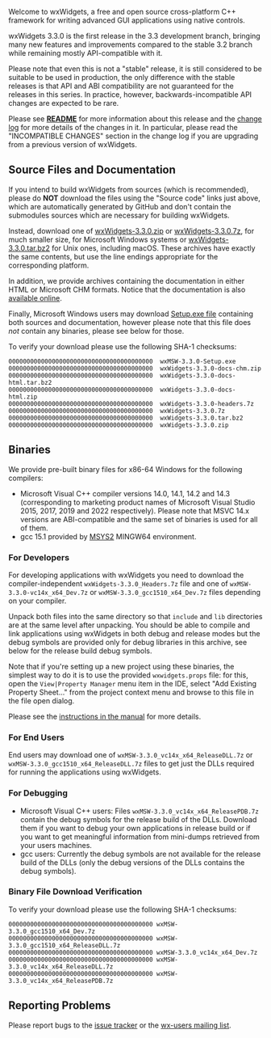 Welcome to wxWidgets, a free and open source cross-platform C++ framework for writing advanced GUI applications using native controls.

wxWidgets 3.3.0 is the first release in the 3.3 development branch, bringing many new features and improvements compared to the stable 3.2 branch while remaining mostly API-compatible with it.

Please note that even this is not a "stable" release, it is still considered to be suitable to be used in production, the only difference with the stable releases is that API and ABI compatibility are not guaranteed for the releases in this series. In practice, however, backwards-incompatible API changes are expected to be rare.

Please see [**README**](https://raw.githubusercontent.com/wxWidgets/wxWidgets/v3.3.0/docs/readme.txt) for more information about this release and the [change log](https://raw.githubusercontent.com/wxWidgets/wxWidgets/v3.3.0/docs/changes.txt) for more details of the changes in it. In particular, please read the "INCOMPATIBLE CHANGES" section in the change log if you are upgrading from a previous version of wxWidgets.


## Source Files and Documentation

If you intend to build wxWidgets from sources (which is recommended), please do **NOT** download the files using the "Source code" links just above, which are automatically generated by GitHub and don't contain the submodules sources which are necessary for building wxWidgets.

Instead, download one of [wxWidgets-3.3.0.zip](https://github.com/wxWidgets/wxWidgets/releases/download/v3.3.0/wxWidgets-3.3.0.zip) or [wxWidgets-3.3.0.7z](https://github.com/wxWidgets/wxWidgets/releases/download/v3.3.0/wxWidgets-3.3.0.7z), for much smaller size, for Microsoft Windows systems or [wxWidgets-3.3.0.tar.bz2](https://github.com/wxWidgets/wxWidgets/releases/download/v3.3.0/wxWidgets-3.3.0.tar.bz2) for Unix ones, including macOS. These archives have exactly the same contents, but use the line endings appropriate for the corresponding platform.

In addition, we provide archives containing the documentation in either HTML or Microsoft CHM formats. Notice that the documentation is also [available online](https://docs.wxwidgets.org/3.3.0).

Finally, Microsoft Windows users may download [Setup.exe file](https://github.com/wxWidgets/wxWidgets/releases/download/v3.3.0/wxMSW-3.3.0-Setup.exe) containing both sources and documentation, however please note that this file does _not_ contain any binaries, please see below for those.

To verify your download please use the following SHA-1 checksums:

    0000000000000000000000000000000000000000  wxMSW-3.3.0-Setup.exe
    0000000000000000000000000000000000000000  wxWidgets-3.3.0-docs-chm.zip
    0000000000000000000000000000000000000000  wxWidgets-3.3.0-docs-html.tar.bz2
    0000000000000000000000000000000000000000  wxWidgets-3.3.0-docs-html.zip
    0000000000000000000000000000000000000000  wxWidgets-3.3.0-headers.7z
    0000000000000000000000000000000000000000  wxWidgets-3.3.0.7z
    0000000000000000000000000000000000000000  wxWidgets-3.3.0.tar.bz2
    0000000000000000000000000000000000000000  wxWidgets-3.3.0.zip

## Binaries

We provide pre-built binary files for x86-64 Windows for the following compilers:

* Microsoft Visual C++ compiler versions 14.0, 14.1, 14.2 and 14.3 (corresponding to marketing product names of Microsoft Visual Studio 2015, 2017, 2019 and 2022 respectively). Please note that MSVC 14.x versions are ABI-compatible and the same set of binaries is used for all of them.
* gcc 15.1 provided by [MSYS2](https://www.msys2.org/) MINGW64 environment.

### For Developers

For developing applications with wxWidgets you need to download the compiler-independent `wxWidgets-3.3.0_Headers.7z` file and one of `wxMSW-3.3.0-vc14x_x64_Dev.7z` or `wxMSW-3.3.0_gcc1510_x64_Dev.7z` files depending on your compiler.

Unpack both files into the same directory so that `include` and `lib` directories are at the same level after unpacking. You should be able to compile and link applications using wxWidgets in both debug and release modes but the debug symbols are provided only for debug libraries in this archive, see below for the release build debug symbols.

Note that if you're setting up a new project using these binaries, the simplest way to do it is to use the provided `wxwidgets.props` file: for this, open the `View|Property Manager` menu item in the IDE, select "Add Existing Property Sheet..." from the project context menu and browse to this file in the file open dialog.

Please see the [instructions in the manual](https://docs.wxwidgets.org/3.3.0/plat_msw_binaries.html) for more details.

### For End Users

End users may download one of `wxMSW-3.3.0_vc14x_x64_ReleaseDLL.7z` or `wxMSW-3.3.0_gcc1510_x64_ReleaseDLL.7z` files to get just the DLLs required for running the applications using wxWidgets.

### For Debugging

* Microsoft Visual C++ users: Files `wxMSW-3.3.0_vc14x_x64_ReleasePDB.7z` contain the debug symbols for the release build of the DLLs. Download them if you want to debug your own applications in release build or if you want to get meaningful information from mini-dumps retrieved from your users machines.
* gcc users: Currently the debug symbols are not available for the release build of the DLLs (only the debug versions of the DLLs contains the debug symbols).

### Binary File Download Verification

To verify your download please use the following SHA-1 checksums:

    0000000000000000000000000000000000000000 wxMSW-3.3.0_gcc1510_x64_Dev.7z
    0000000000000000000000000000000000000000 wxMSW-3.3.0_gcc1510_x64_ReleaseDLL.7z
    0000000000000000000000000000000000000000 wxMSW-3.3.0_vc14x_x64_Dev.7z
    0000000000000000000000000000000000000000 wxMSW-3.3.0_vc14x_x64_ReleaseDLL.7z
    0000000000000000000000000000000000000000 wxMSW-3.3.0_vc14x_x64_ReleasePDB.7z


## Reporting Problems

Please report bugs to the [issue tracker](https://github.com/wxWidgets/wxWidgets/issues/new) or the [wx-users mailing list](http://groups.google.com/group/wx-users).
